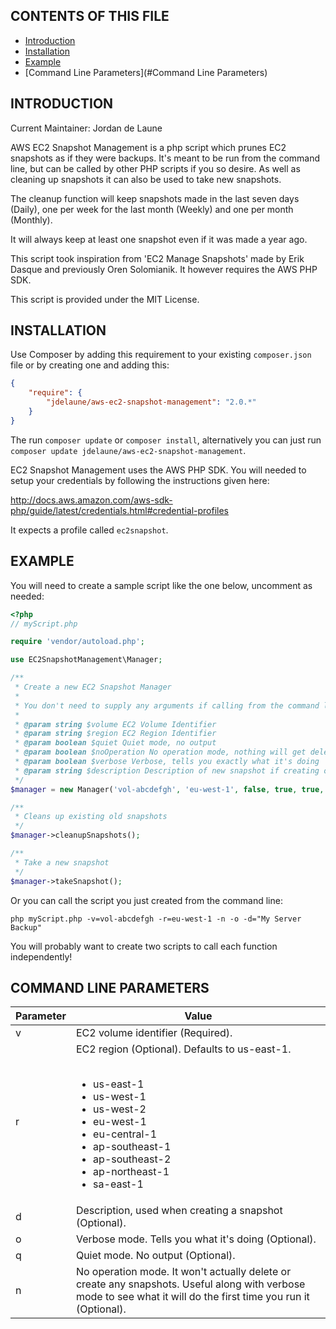 CONTENTS OF THIS FILE
---------------------

 * [Introduction](#Introduction)
 * [Installation](#Installation)
 * [Example](#Example)
 * [Command Line Parameters](#Command Line Parameters)


INTRODUCTION
------------

Current Maintainer: Jordan de Laune

AWS EC2 Snapshot Management is a php script which prunes EC2 snapshots as if they were backups. It's meant to be run from the command line, but can be called by other PHP scripts if you so desire. As well as cleaning up snapshots it can also be used to take new snapshots.

The cleanup function will keep snapshots made in the last seven days (Daily), one per week for the last month (Weekly) and one per month (Monthly).

It will always keep at least one snapshot even if it was made a year ago.

This script took inspiration from 'EC2 Manage Snapshots' made by Erik Dasque and previously Oren Solomianik. It however requires the AWS PHP SDK.

This script is provided under the MIT License.


INSTALLATION
------------

Use Composer by adding this requirement to your existing `composer.json` file or by creating one and adding this:

```json
{
    "require": {
        "jdelaune/aws-ec2-snapshot-management": "2.0.*"
    }
}
```

The run `composer update` or `composer install`, alternatively you can just run `composer update jdelaune/aws-ec2-snapshot-management`.

EC2 Snapshot Management uses the AWS PHP SDK. You will needed to setup your credentials by following the instructions given here:

http://docs.aws.amazon.com/aws-sdk-php/guide/latest/credentials.html#credential-profiles

It expects a profile called `ec2snapshot`.


EXAMPLE
-------

You will need to create a sample script like the one below, uncomment as needed:

```php
<?php
// myScript.php

require 'vendor/autoload.php';

use EC2SnapshotManagement\Manager;

/**
 * Create a new EC2 Snapshot Manager
 *
 * You don't need to supply any arguments if calling from the command line.
 *
 * @param string $volume EC2 Volume Identifier
 * @param string $region EC2 Region Identifier
 * @param boolean $quiet Quiet mode, no output
 * @param boolean $noOperation No operation mode, nothing will get deleted
 * @param boolean $verbose Verbose, tells you exactly what it's doing
 * @param string $description Description of new snapshot if creating one
 */
$manager = new Manager('vol-abcdefgh', 'eu-west-1', false, true, true, 'My Data Backup');

/**
 * Cleans up existing old snapshots
 */
$manager->cleanupSnapshots();

/**
 * Take a new snapshot
 */
$manager->takeSnapshot();
```

Or you can call the script you just created from the command line:

```shell
php myScript.php -v=vol-abcdefgh -r=eu-west-1 -n -o -d="My Server Backup"
```

You will probably want to create two scripts to call each function independently!


COMMAND LINE PARAMETERS
-----------------------

Parameter | Value
--------- | -------------------------
v         | EC2 volume identifier (Required).
r         | EC2 region (Optional). Defaults to us-east-1.<br><br><ul><li>us-east-1</li><li>us-west-1</li> <li>us-west-2</il><li>eu-west-1</il><li>eu-central-1</il><li>ap-southeast-1</il><li>ap-southeast-2</il><li>ap-northeast-1</il><li>sa-east-1</il></ul>
d         | Description, used when creating a snapshot (Optional).
o         | Verbose mode. Tells you what it's doing (Optional).
q         | Quiet mode. No output (Optional).
n         | No operation mode. It won't actually delete or create any snapshots. Useful along with verbose mode to see what it will do the first time you run it (Optional).
